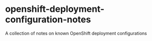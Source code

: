 # openshift-deployment-configuration-notes
A collection of notes on known OpenShift deployment configurations
